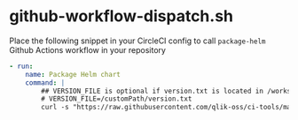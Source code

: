 # github-workflow-dispatch.sh

Place the following snippet in your CircleCI config to call `package-helm` Github Actions workflow in your repository

```yaml
- run:
    name: Package Helm chart
    command: |
        ## VERSION_FILE is optional if version.txt is located in /workspace/version.txt
        # VERSION_FILE=/customPath/version.txt
        curl -s "https://raw.githubusercontent.com/qlik-oss/ci-tools/master/scripts-circleci/github-workflow-dispatch.sh" | bash
```
